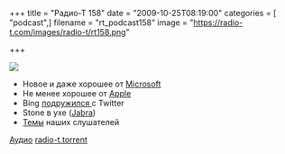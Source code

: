 +++
title = "Радио-Т 158"
date = "2009-10-25T08:19:00"
categories = [ "podcast",]
filename = "rt_podcast158"
image = "https://radio-t.com/images/radio-t/rt158.png"

+++

![](https://radio-t.com/images/radio-t/rt158.png)

- Новое и даже хорошее от [Microsoft](http://www.engadget.com/2009/10/22/windows-7-launch-day-what-you-need-to-know/)
- Не менее хорошее от [Apple](http://macspoon.ru/apple/macbook-imac-mac-min-magic-mouse-20oct/)
- Bing [подружился ](http://internet.cnews.ru/news/top/index.shtml?2009/10/22/366767)с Twitter
- Stone в ухе ([Jabra](http://www.mobile-review.com/fullnews/main/2009/October/23.shtml#26849))
- [Темы](http://radio-t.com/temi_dlja_vipuskov/temy-dlya-158/) наших слушателей

[Аудио](http://archive.rucast.net/radio-t/media/rt_podcast158.mp3)
[radio-t.torrent](http://www.radio-t.com/torrents/rt_podcast158.mp3.torrent)
<audio src="http://archive.rucast.net/radio-t/media/rt_podcast158.mp3" preload="none"></audio>